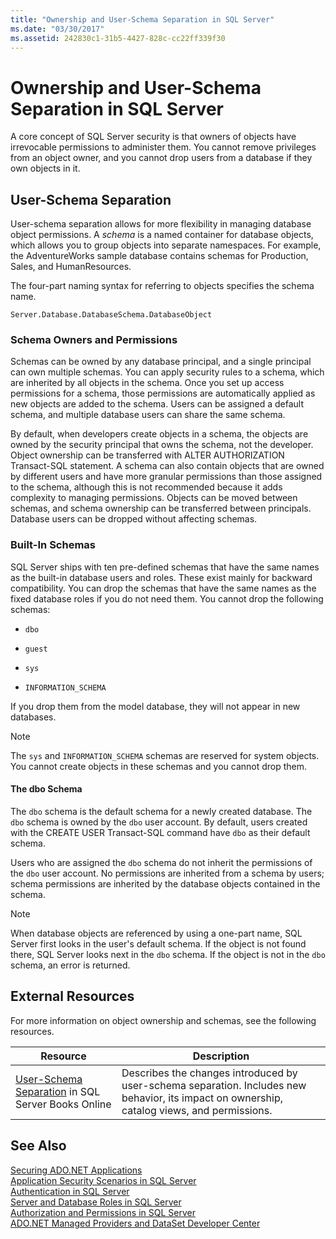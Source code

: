 ```yaml
---
title: "Ownership and User-Schema Separation in SQL Server"
ms.date: "03/30/2017"
ms.assetid: 242830c1-31b5-4427-828c-cc22ff339f30
---
```

# Ownership and User-Schema Separation in SQL Server
A core concept of SQL Server security is that owners of objects have irrevocable permissions to administer them. You cannot remove privileges from an object owner, and you cannot drop users from a database if they own objects in it.  
  
## User-Schema Separation  
 User-schema separation allows for more flexibility in managing database object permissions. A *schema* is a named container for database objects, which allows you to group objects into separate namespaces. For example, the AdventureWorks sample database contains schemas for Production, Sales, and HumanResources.  
  
 The four-part naming syntax for referring to objects specifies the schema name.  
  
```  
Server.Database.DatabaseSchema.DatabaseObject  
```  
  
### Schema Owners and Permissions  
 Schemas can be owned by any database principal, and a single principal can own multiple schemas. You can apply security rules to a schema, which are inherited by all objects in the schema. Once you set up access permissions for a schema, those permissions are automatically applied as new objects are added to the schema. Users can be assigned a default schema, and multiple database users can share the same schema.  
  
 By default, when developers create objects in a schema, the objects are owned by the security principal that owns the schema, not the developer. Object ownership can be transferred with ALTER AUTHORIZATION Transact-SQL statement. A schema can also contain objects that are owned by different users and have more granular permissions than those assigned to the schema, although this is not recommended because it adds complexity to managing permissions. Objects can be moved between schemas, and schema ownership can be transferred between principals. Database users can be dropped without affecting schemas.  
  
### Built-In Schemas  
 SQL Server ships with ten pre-defined schemas that have the same names as the built-in database users and roles. These exist mainly for backward compatibility. You can drop the schemas that have the same names as the fixed database roles if you do not need them. You cannot drop the following schemas:  
  
-   `dbo`  
  
-   `guest`  
  
-   `sys`  
  
-   `INFORMATION_SCHEMA`  
  
 If you drop them from the model database, they will not appear in new databases.  
  
> [!NOTE]
>  The `sys` and `INFORMATION_SCHEMA` schemas are reserved for system objects. You cannot create objects in these schemas and you cannot drop them.  
  
#### The dbo Schema  
 The `dbo` schema is the default schema for a newly created database. The `dbo` schema is owned by the `dbo` user account. By default, users created with the CREATE USER Transact-SQL command have `dbo` as their default schema.  
  
 Users who are assigned the `dbo` schema do not inherit the permissions of the `dbo` user account. No permissions are inherited from a schema by users; schema permissions are inherited by the database objects contained in the schema.  
  
> [!NOTE]
>  When database objects are referenced by using a one-part name, SQL Server first looks in the user's default schema. If the object is not found there, SQL Server looks next in the `dbo` schema. If the object is not in the `dbo` schema, an error is returned.  
  
## External Resources  
 For more information on object ownership and schemas, see the following resources.  
  
|Resource|Description|  
|--------------|-----------------|  
|[User-Schema Separation](https://msdn.microsoft.com/library/ms190387.aspx) in SQL Server Books Online|Describes the changes introduced by user-schema separation. Includes new behavior, its impact on ownership, catalog views, and permissions.|  
  
## See Also  
 [Securing ADO.NET Applications](../../../../../docs/framework/data/adonet/securing-ado-net-applications.md)  
 [Application Security Scenarios in SQL Server](../../../../../docs/framework/data/adonet/sql/application-security-scenarios-in-sql-server.md)  
 [Authentication in SQL Server](../../../../../docs/framework/data/adonet/sql/authentication-in-sql-server.md)  
 [Server and Database Roles in SQL Server](../../../../../docs/framework/data/adonet/sql/server-and-database-roles-in-sql-server.md)  
 [Authorization and Permissions in SQL Server](../../../../../docs/framework/data/adonet/sql/authorization-and-permissions-in-sql-server.md)  
 [ADO.NET Managed Providers and DataSet Developer Center](https://go.microsoft.com/fwlink/?LinkId=217917)
